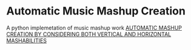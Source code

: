 # Automatic Music Mashup Creation
A python implemetation of music mashup work [AUTOMATIC MASHUP CREATION BY CONSIDERING BOTH VERTICAL AND HORIZONTAL MASHABILITIES](https://pdfs.semanticscholar.org/719e/ac4768f4b558c67ca4dad44bd8db0610c1ff.pdf?_ga=2.181664292.2037757360.1611318102-625499172.1611318102)
